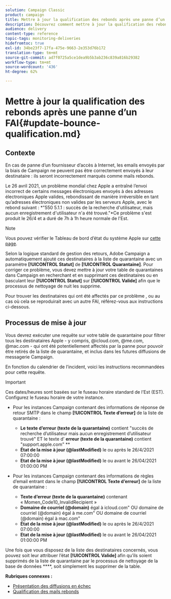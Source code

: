 ```yaml
---
solution: Campaign Classic
product: campaign
title: Mettre à jour la qualification des rebonds après une panne d’un FAI
description: Découvrez comment mettre à jour la qualification des rebonds après une panne d’un fournisseur d’accès à Internet.
audience: delivery
content-type: reference
topic-tags: monitoring-deliveries
hidefromtoc: true
exl-id: 34be23f7-17fa-475e-9663-2e353d76b172
translation-type: tm+mt
source-git-commit: ad7f0725a5ce1dea9b5b3ab236c839a816b29382
workflow-type: tm+mt
source-wordcount: '436'
ht-degree: 62%

---
```


# Mettre à jour la qualification des rebonds après une panne d’un FAI{#update-bounce-qualification.md}

## Contexte

En cas de panne d’un fournisseur d’accès à Internet, les emails envoyés par la biais de Campaign ne peuvent pas être correctement envoyés à leur destinataire : ils seront incorrectement marqués comme mails rebonds.

Le 26 avril 2021, un problème mondial chez Apple a entraîné l’envoi incorrect de certains messages électroniques envoyés à des adresses électroniques Apple valides, rebondissant de manière irréversible en tant qu’adresses électroniques non valides par les serveurs Apple, avec le rebond suivant : *&quot;550 5.1.1 <email address>: succès de la recherche d&#39;utilisateur, mais aucun enregistrement d&#39;utilisateur n&#39;a été trouvé.&quot;*Ce problème s&#39;est produit le 26/4 et a duré de 7h à 1h heure normale de l&#39;Est.

>[!NOTE]
>
>Vous pouvez vérifier le Tableau de bord d’état du système Apple sur [cette page](https://www.apple.com/support/systemstatus/).

Selon la logique standard de gestion des retours, Adobe Campaign a automatiquement ajouté ces destinataires à la liste de quarantaine avec un paramètre **[!UICONTROL Statut]** de **[!UICONTROL Quarantaine]**. Pour corriger ce problème, vous devez mettre à jour votre table de quarantaines dans Campaign en recherchant et en supprimant ces destinataires ou en basculant leur **[!UICONTROL Statut]** sur **[!UICONTROL Valide]** afin que le processus de nettoyage de nuit les supprime.

Pour trouver les destinataires qui ont été affectés par ce problème , ou au cas où cela se reproduirait avec un autre FAI, référez-vous aux instructions ci-dessous.

## Processus de mise à jour

Vous devrez exécuter une requête sur votre table de quarantaine pour filtrer tous les destinataires Apple - y compris, @icloud.com, @me.com, @mac.com - qui ont été potentiellement affectés par la panne pour pouvoir être retirés de la liste de quarantaine, et inclus dans les futures diffusions de messagerie Campaign.

En fonction du calendrier de l’incident, voici les instructions recommandées pour cette requête.

>[!IMPORTANT]
>
>Ces dates/heures sont basées sur le fuseau horaire standard de l’Est (EST). Configurez le fuseau horaire de votre instance.

* Pour les instances Campaign contenant des informations de réponse de retour SMTP dans le champ **[!UICONTROL Texte d’erreur]** de la liste de quarantaine :

   * **Le texte d’erreur (texte de la quarantaine)** contient &quot;succès de recherche d’utilisateur mais aucun enregistrement d’utilisateur trouvé&quot; ET le texte d’ **erreur (texte de la quarantaine)** contient &quot;support.apple.com&quot; **
   * **État de la mise à jour (@lastModified)** le ou après le 26/4/2021 07:00:00
   * **Etat de la mise à jour (@lastModified)** le ou avant le 26/04/2021 01:00:00 PM

* Pour les instances Campaign contenant des informations de règles d’email entrant dans le champ **[!UICONTROL Texte d’erreur]** de la liste de quarantaine :

   * **Texte d’erreur (texte de la quarantaine)** contenant « Momen_Code10_InvalidRecipient »
   * **Domaine de courriel (@domain)** égal à icloud.com&quot; OU domaine de courriel (@domain) égal à me.com&quot; OU domaine de courriel (@domain) égal à mac.com&quot;
   * **État de la mise à jour (@lastModified)** le ou après le 26/4/2021 07:00:00
   * **Etat de la mise à jour (@lastModified)** le ou avant le 26/04/2021 01:00:00 PM

Une fois que vous disposez de la liste des destinataires concernés, vous pouvez soit leur attribuer l’état **[!UICONTROL Valide]** afin qu’ils soient supprimés de la liste de quarantaine par le processus de nettoyage de la base de données ****, soit simplement les supprimer de la table.

**Rubriques connexes :**
* [Présentation des diffusions en échec](../../delivery/using/understanding-delivery-failures.md)
* [Qualification des mails rebonds](../../delivery/using/understanding-delivery-failures.md#bounce-mail-qualification)
